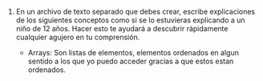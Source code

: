 1. En un archivo de texto separado que debes crear, escribe explicaciones de los siguientes conceptos como si se lo estuvieras explicando a un niño de 12 años. Hacer esto te ayudará a descubrir rápidamente cualquier agujero en tu comprensión.

	* Arrays: Son listas de elementos, elementos ordenados en algun sentido a los que yo puedo acceder gracias a que estos estan ordenados.
	